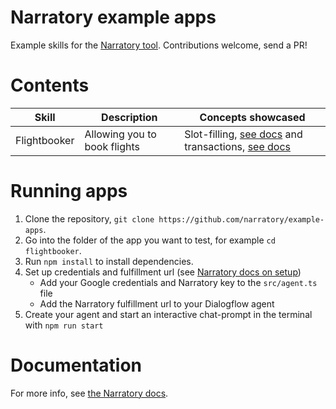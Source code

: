 # Narratory example apps

Example skills for the [Narratory tool](https://narratory.io/). Contributions welcome, send a PR!

# Contents

Skill                 | Description                                 | Concepts showcased
----------------------|---------------------------------------------|------------------------------------------------------
Flightbooker          | Allowing you to book flights                | Slot-filling, [see docs](https://narratory.io/docs/slot-filling) and transactions, [see docs](https://narratory.io/docs/transactions)

# Running apps
1. Clone the repository, `git clone https://github.com/narratory/example-apps`.
2. Go into the folder of the app you want to test, for example `cd flightbooker`.
3. Run `npm install` to install dependencies.
4. Set up credentials and fulfillment url (see [Narratory docs on setup](https://narratory.io/docs/setup))
    * Add your Google credentials and Narratory key to the `src/agent.ts` file
    * Add the Narratory fulfillment url to your Dialogflow agent
5. Create your agent and start an interactive chat-prompt in the terminal with `npm run start`

# Documentation
For more info, see [the Narratory docs](https://narratory.io/docs/first-agent).
